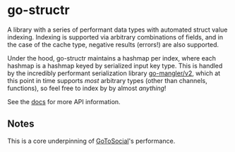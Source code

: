 # go-structr

A library with a series of performant data types with automated struct value indexing. Indexing is supported via arbitrary combinations of fields, and in the case of the cache type, negative results (errors!) are also supported.

Under the hood, go-structr maintains a hashmap per index, where each hashmap is a hashmap keyed by serialized input key type. This is handled by the incredibly performant serialization library [go-mangler/v2](https://codeberg.org/gruf/go-mangler), which at this point in time supports *most* arbitrary types (other than channels, functions), so feel free to index by by almost *anything*!

See the [docs](https://pkg.go.dev/codeberg.org/gruf/go-structr) for more API information.

## Notes

This is a core underpinning of [GoToSocial](https://github.com/superseriousbusiness/gotosocial)'s performance.